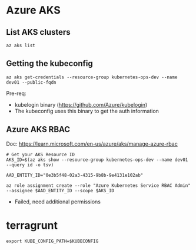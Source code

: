 # Azure AKS

## List AKS clusters
```
az aks list
```

## Getting the kubeconfig

```
az aks get-credentials --resource-group kubernetes-ops-dev --name dev01 --public-fqdn
```

Pre-req:
* kubelogin binary (https://github.com/Azure/kubelogin)
* The kubeconfig uses this binary to get the auth information

## Azure AKS RBAC
Doc: https://learn.microsoft.com/en-us/azure/aks/manage-azure-rbac

```
# Get your AKS Resource ID
AKS_ID=$(az aks show --resource-group kubernetes-ops-dev --name dev01 --query id -o tsv)
```

```
AAD_ENTITY_ID="0e3b5f48-02a3-4315-9b8b-9e4131e102ab"

az role assignment create --role "Azure Kubernetes Service RBAC Admin" --assignee $AAD_ENTITY_ID --scope $AKS_ID
```
* Failed, need additional permissions



# terragrunt
```
export KUBE_CONFIG_PATH=$KUBECONFIG
```
